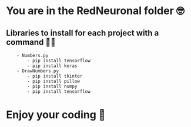 # You are in the RedNeuronal folder :nerd_face:

## Libraries to install for each project with a command :technologist:

        - Numbers.py
            - pip install tensorflow
            - pip install keras
        - DrawNumbers.py
            - pip install tkinter
            - pip install pillow
            - pip install numpy
            - pip install tensorflow

#  Enjoy your coding :partying_face: 